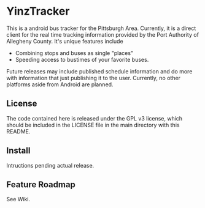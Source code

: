 # YinzTracker
This is a android bus tracker for the Pittsburgh Area. Currently, it is a direct client for the real time tracking information provided by the Port Authority of Allegheny County. It's unique features include

* Combining stops and buses as single "places"
* Speeding access to bustimes of your favorite buses.

Future releases may include published schedule information and do more with information that just publishing it to the user. Currently, no other platforms aside from Android are planned.

## License
The code contained here is released under the GPL v3 license, which should be included in the LICENSE file in the main directory with this README. 

## Install
Intructions pending actual release.

## Feature Roadmap
See Wiki.
